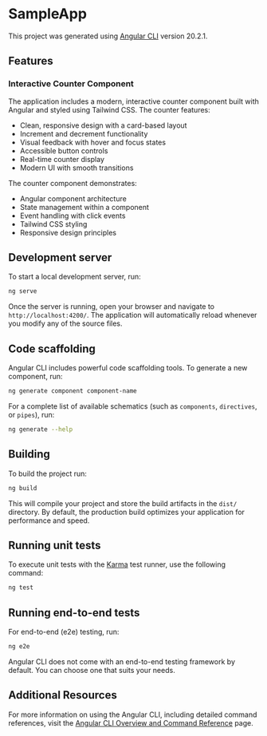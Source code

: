 # SampleApp

This project was generated using [Angular CLI](https://github.com/angular/angular-cli) version 20.2.1.

## Features

### Interactive Counter Component

The application includes a modern, interactive counter component built with Angular and styled using Tailwind CSS. The counter features:

- Clean, responsive design with a card-based layout
- Increment and decrement functionality
- Visual feedback with hover and focus states
- Accessible button controls
- Real-time counter display
- Modern UI with smooth transitions

The counter component demonstrates:

- Angular component architecture
- State management within a component
- Event handling with click events
- Tailwind CSS styling
- Responsive design principles

## Development server

To start a local development server, run:

```bash
ng serve
```

Once the server is running, open your browser and navigate to `http://localhost:4200/`. The application will automatically reload whenever you modify any of the source files.

## Code scaffolding

Angular CLI includes powerful code scaffolding tools. To generate a new component, run:

```bash
ng generate component component-name
```

For a complete list of available schematics (such as `components`, `directives`, or `pipes`), run:

```bash
ng generate --help
```

## Building

To build the project run:

```bash
ng build
```

This will compile your project and store the build artifacts in the `dist/` directory. By default, the production build optimizes your application for performance and speed.

## Running unit tests

To execute unit tests with the [Karma](https://karma-runner.github.io) test runner, use the following command:

```bash
ng test
```

## Running end-to-end tests

For end-to-end (e2e) testing, run:

```bash
ng e2e
```

Angular CLI does not come with an end-to-end testing framework by default. You can choose one that suits your needs.

## Additional Resources

For more information on using the Angular CLI, including detailed command references, visit the [Angular CLI Overview and Command Reference](https://angular.dev/tools/cli) page.
